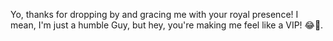 Yo, thanks for dropping by and gracing me with your royal presence! I mean, I'm just a humble Guy, but hey, you're making me feel like a VIP! 😂👑.